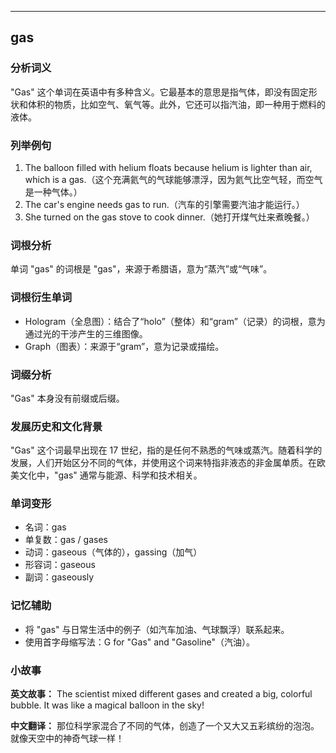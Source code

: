
---------------
## gas
### 分析词义
"Gas" 这个单词在英语中有多种含义。它最基本的意思是指气体，即没有固定形状和体积的物质，比如空气、氧气等。此外，它还可以指汽油，即一种用于燃料的液体。

### 列举例句
1. The balloon filled with helium floats because helium is lighter than air, which is a gas.（这个充满氦气的气球能够漂浮，因为氦气比空气轻，而空气是一种气体。）
2. The car's engine needs gas to run.（汽车的引擎需要汽油才能运行。）
3. She turned on the gas stove to cook dinner.（她打开煤气灶来煮晚餐。）

### 词根分析
单词 "gas" 的词根是 "gas"，来源于希腊语，意为“蒸汽”或“气味”。

### 词根衍生单词
- Hologram（全息图）：结合了“holo”（整体）和“gram”（记录）的词根，意为通过光的干涉产生的三维图像。
- Graph（图表）：来源于“gram”，意为记录或描绘。

### 词缀分析
"Gas" 本身没有前缀或后缀。

### 发展历史和文化背景
"Gas" 这个词最早出现在 17 世纪，指的是任何不熟悉的气味或蒸汽。随着科学的发展，人们开始区分不同的气体，并使用这个词来特指非液态的非金属单质。在欧美文化中，"gas" 通常与能源、科学和技术相关。

### 单词变形
- 名词：gas
- 单复数：gas / gases
- 动词：gaseous（气体的），gassing（加气）
- 形容词：gaseous
- 副词：gaseously

### 记忆辅助
- 将 "gas" 与日常生活中的例子（如汽车加油、气球飘浮）联系起来。
- 使用首字母缩写法：G for "Gas" and "Gasoline"（汽油）。

### 小故事
**英文故事：**
The scientist mixed different gases and created a big, colorful bubble. It was like a magical balloon in the sky!

**中文翻译：**
那位科学家混合了不同的气体，创造了一个又大又五彩缤纷的泡泡。就像天空中的神奇气球一样！

